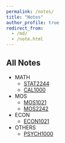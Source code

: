 ```yaml
---
permalink: /notes/
title: "Notes"
author_profile: true
redirect_from: 
  - /md/
  - /note.html
---
```



##  All Notes

  * MATH
      * [STAT2244](https://smallsillyshawn.github.io/files/STAT2244.html) 
      * [CAL1000](https://smallsillyshawn.github.io/files/CAL1000.pdf)
  * MOS
      * [MOS1021](https://smallsillyshawn.github.io/files/MOS1021.pdf)
      * [MOS2242](https://smallsillyshawn.github.io/files/MOS2242.html)
  * ECON
      * [ECON1021](https://smallsillyshawn.github.io/files/ECON1021.pdf)
  * OTHERS
      * [PSYCH1000](https://smallsillyshawn.github.io/files/PSYCH1000.pdf)
      

